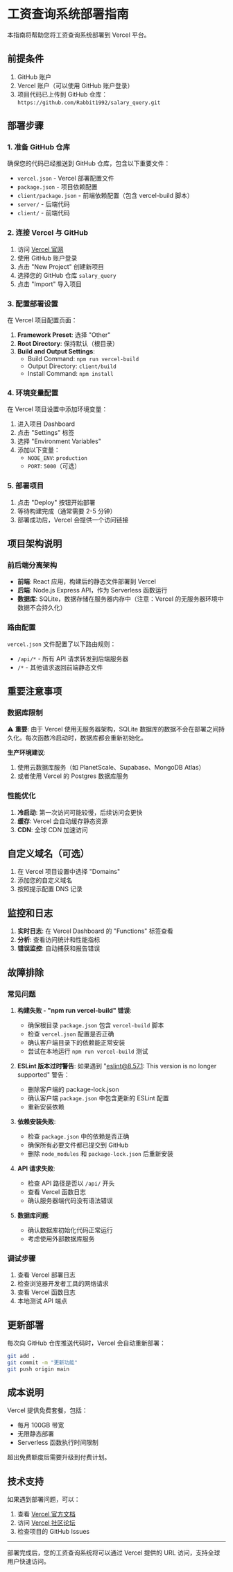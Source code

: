 # 工资查询系统部署指南

本指南将帮助您将工资查询系统部署到 Vercel 平台。

## 前提条件

1. GitHub 账户
2. Vercel 账户（可以使用 GitHub 账户登录）
3. 项目代码已上传到 GitHub 仓库：`https://github.com/Rabbit1992/salary_query.git`

## 部署步骤

### 1. 准备 GitHub 仓库

确保您的代码已经推送到 GitHub 仓库，包含以下重要文件：
- `vercel.json` - Vercel 部署配置文件
- `package.json` - 项目依赖配置
- `client/package.json` - 前端依赖配置（包含 vercel-build 脚本）
- `server/` - 后端代码
- `client/` - 前端代码

### 2. 连接 Vercel 与 GitHub

1. 访问 [Vercel 官网](https://vercel.com/)
2. 使用 GitHub 账户登录
3. 点击 "New Project" 创建新项目
4. 选择您的 GitHub 仓库 `salary_query`
5. 点击 "Import" 导入项目

### 3. 配置部署设置

在 Vercel 项目配置页面：

1. **Framework Preset**: 选择 "Other"
2. **Root Directory**: 保持默认（根目录）
3. **Build and Output Settings**:
   - Build Command: `npm run vercel-build`
   - Output Directory: `client/build`
   - Install Command: `npm install`

### 4. 环境变量配置

在 Vercel 项目设置中添加环境变量：

1. 进入项目 Dashboard
2. 点击 "Settings" 标签
3. 选择 "Environment Variables"
4. 添加以下变量：
   - `NODE_ENV`: `production`
   - `PORT`: `5000`（可选）

### 5. 部署项目

1. 点击 "Deploy" 按钮开始部署
2. 等待构建完成（通常需要 2-5 分钟）
3. 部署成功后，Vercel 会提供一个访问链接

## 项目架构说明

### 前后端分离架构

- **前端**: React 应用，构建后的静态文件部署到 Vercel
- **后端**: Node.js Express API，作为 Serverless 函数运行
- **数据库**: SQLite，数据存储在服务器内存中（注意：Vercel 的无服务器环境中数据不会持久化）

### 路由配置

`vercel.json` 文件配置了以下路由规则：
- `/api/*` - 所有 API 请求转发到后端服务器
- `/*` - 其他请求返回前端静态文件

## 重要注意事项

### 数据库限制

⚠️ **重要**: 由于 Vercel 使用无服务器架构，SQLite 数据库的数据不会在部署之间持久化。每次函数冷启动时，数据库都会重新初始化。

**生产环境建议**:
1. 使用云数据库服务（如 PlanetScale、Supabase、MongoDB Atlas）
2. 或者使用 Vercel 的 Postgres 数据库服务

### 性能优化

1. **冷启动**: 第一次访问可能较慢，后续访问会更快
2. **缓存**: Vercel 会自动缓存静态资源
3. **CDN**: 全球 CDN 加速访问

## 自定义域名（可选）

1. 在 Vercel 项目设置中选择 "Domains"
2. 添加您的自定义域名
3. 按照提示配置 DNS 记录

## 监控和日志

1. **实时日志**: 在 Vercel Dashboard 的 "Functions" 标签查看
2. **分析**: 查看访问统计和性能指标
3. **错误监控**: 自动捕获和报告错误

## 故障排除

### 常见问题

1. **构建失败 - "npm run vercel-build" 错误**:
   - 确保根目录 `package.json` 包含 `vercel-build` 脚本
   - 检查 `vercel.json` 配置是否正确
   - 确认客户端目录下的依赖能正常安装
   - 尝试在本地运行 `npm run vercel-build` 测试

2. **ESLint 版本过时警告**:
   如果遇到 "eslint@8.57.1: This version is no longer supported" 警告：
   - 删除客户端的 package-lock.json
   - 确认客户端 `package.json` 中包含更新的 ESLint 配置
   - 重新安装依赖

3. **依赖安装失败**:
   - 检查 `package.json` 中的依赖是否正确
   - 确保所有必要文件都已提交到 GitHub
   - 删除 `node_modules` 和 `package-lock.json` 后重新安装

4. **API 请求失败**:
   - 检查 API 路径是否以 `/api/` 开头
   - 查看 Vercel 函数日志
   - 确认服务器端代码没有语法错误

5. **数据库问题**:
   - 确认数据库初始化代码正常运行
   - 考虑使用外部数据库服务

### 调试步骤

1. 查看 Vercel 部署日志
2. 检查浏览器开发者工具的网络请求
3. 查看 Vercel 函数日志
4. 本地测试 API 端点

## 更新部署

每次向 GitHub 仓库推送代码时，Vercel 会自动重新部署：

```bash
git add .
git commit -m "更新功能"
git push origin main
```

## 成本说明

Vercel 提供免费套餐，包括：
- 每月 100GB 带宽
- 无限静态部署
- Serverless 函数执行时间限制

超出免费额度后需要升级到付费计划。

## 技术支持

如果遇到部署问题，可以：
1. 查看 [Vercel 官方文档](https://vercel.com/docs)
2. 访问 [Vercel 社区论坛](https://github.com/vercel/vercel/discussions)
3. 检查项目的 GitHub Issues

---

部署完成后，您的工资查询系统将可以通过 Vercel 提供的 URL 访问，支持全球用户快速访问。